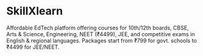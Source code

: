 # SkillXlearn
Affordable EdTech platform offering courses for 10th/12th boards, CBSE, Arts &amp; Science, Engineering, NEET (₹4499), JEE, and competitive exams in English &amp; regional languages. Packages start from ₹799 for govt. schools to ₹4499 for JEE/NEET.
